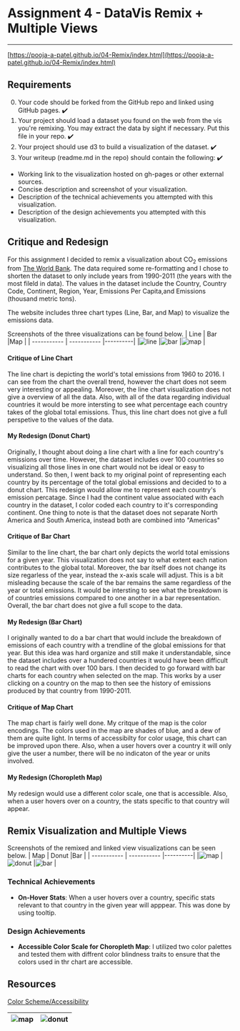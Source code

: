 # Assignment 4 - DataVis Remix + Multiple Views
---
[https://pooja-a-patel.github.io/04-Remix/index.html](https://pooja-a-patel.github.io/04-Remix/index.html)
## Requirements
0. Your code should be forked from the GitHub repo and linked using GitHub pages. :heavy_check_mark:
1. Your project should load a dataset you found on the web from the vis you're remixing. You may extract the data by sight if necessary. Put this file in your repo. :heavy_check_mark:
1. Your project should use d3 to build a visualization of the dataset. :heavy_check_mark:
1. Your writeup (readme.md in the repo) should contain the following: :heavy_check_mark:

- Working link to the visualization hosted on gh-pages or other external sources.
- Concise description and screenshot of your visualization.
- Description of the technical achievements you attempted with this visualization.
- Description of the design achievements you attempted with this visualization.

## Critique and Redesign
For this assignment I decided to remix a visualization about CO<sub>2</sub> emissions from [The World Bank](https://data.worldbank.org/indicator/EN.ATM.CO2E.PC?end=2016&name_desc=true&start=1960&view=chart&year=1977).
The data required some re-formatting and I chose to shorten the dataset to only include years from 1990-2011 (the years  with the most fileld in data). The values in the dataset include the Country, Country Code, Continent, Region, Year, Emissions Per Capita,and Emissions (thousand metric tons).

The website includes three chart types (Line, Bar, and Map) to visualize the emissions data.

Screenshots of the three visualizations can be found below.
| Line        | Bar         |Map       |
| ----------- | ----------- |----------|
|![line](https://github.com/pooja-a-patel/04-Remix/blob/main/img/originalLine.PNG) |![bar](https://github.com/pooja-a-patel/04-Remix/blob/main/img/originalBar.PNG) |![map](https://github.com/pooja-a-patel/04-Remix/blob/main/img/originalMap.PNG) |

#### Critique of Line Chart
The line chart is depicting the world's total emissions from 1960 to 2016. I can see from the chart the overall trend, however the chart does not seem very interesting or appealing. Moreover, the line chart visualization does not give a 
overview of all the data. Also, with all of the data regarding individual countries it would be more intersting to see what percentage each country takes of the global total emissions. Thus, this line chart does not give a full perspetive to the values of the data.
#### My Redesign (Donut Chart)
Originally, I thought about doing a line chart with a line for each country's emissions over time. However, the dataset includes over 100 countries so visualizing all those lines in one chart would not be ideal or easy to understand.
So then, I went back to my original point of representing each country by its percentage of the total global emissions and decided to to a donut chart. This redesign would allow me to represent each country's emission percatage.
Since I had the continent value associated with each country in the dataset, I color coded each country to it's corresponding continent. One thing to note is that the dataset does not separate North America and South America, instead both are combined into "Americas"
#### Critique of Bar Chart
Similar to the line chart, the bar chart only depicts the world total emissions for a given year. This visualization does not say to what extent each nation contributes to the global total. Moreover, the bar itself does not change its size regarless of the year, instead the x-axis scale will adjust.
This is a bit misleading because the scale of the bar remains the same regardless of the year or total emissions. It would be  intersting to see what the breakdown is of countries emissions compared to one another in a bar representation. Overall, the bar chart does not give a full scope to  the data.
#### My Redesign (Bar Chart)
I originally wanted to do a bar chart that would include the breakdown of emissions of each country with a trendline of the global emissions for that year. But this idea was hard organize and still make it understandable, since the dataset includes over a hundered countries it would have been difficult to
read the chart with over 100 bars. I then decided to go forward with bar charts for each country when selected on the map. This works by a user clicking on a country on the map to then see the history of emissions produced by that country from 1990-2011.
#### Critique of Map Chart
The map chart is fairly well done. My critque of the map is the color encodings. The colors used in the map are shades of blue, and a dew of them are quite light. In terms of accessibilty for color usage, this chart can be improved upon there. Also, when a user hovers over a country it will only give the user a number, there will be no indicaton of the year or units involved.
#### My Redesign (Choropleth Map)
My redesign would use a different color scale, one that is accessible. Also, when a user hovers over on a country, the stats specific to that country will appear.
## Remix Visualization and Multiple Views
Screenshots of the remixed and linked view visualizations can be seen below.
| Map        | Donut         |Bar       |
| ----------- | ----------- |----------|
|![map](https://github.com/pooja-a-patel/04-Remix/blob/main/img/Map.PNG) |![donut](https://github.com/pooja-a-patel/04-Remix/blob/main/img/Donut.PNG) |![bar](https://github.com/pooja-a-patel/04-Remix/blob/main/img/Bar.PNG) |

### Technical Achievements
- **On-Hover Stats**: When a user hovers over a country, specific stats relevant to that country in the given year will apppear. This was done by using tooltip.
### Design Achievements
- **Accessible Color Scale for Choropleth Map**: I utilized two color palettes and tested them with diffrent color blindness traits to ensure that the colors used in thr chart are accessible.  

## Resources
[Color Scheme/Accessibility](https://davidmathlogic.com/colorblind/#%23648FFF-%23785EF0-%23DC267F-%23FE6100-%23FFB000)

|![map](https://github.com/pooja-a-patel/04-Remix/blob/main/img/MapPalette.PNG) | ![donut](https://github.com/pooja-a-patel/04-Remix/blob/main/img/DonutPalette.PNG) |
|---|---|
